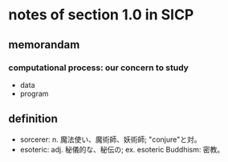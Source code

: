 # notes of section 1.0 in SICP

## memorandam

### computational process: our concern to study

- data
- program





## definition

* sorcerer: n. 魔法使い、魔術師、妖術師; "conjure"と対。
* esoteric: adj. 秘儀的な、秘伝の; ex. esoteric Buddhism: 密教。
